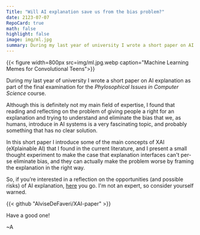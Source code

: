 ```yaml
---
Title: "Will AI explanation save us from the bias problem?"
date: 2123-07-07
RepoCard: true
math: false
highlight: false
image: img/ml.jpg
summary: During my last year of university I wrote a short paper on AI explanation as part of the final examination for the Phylosophical Issues in Computer Science course. Although this is definitely not my main field of expertise, I found that reading and reflecting on the problem of giving people a right for an explanation and trying to understand and eliminate the bias that we...
---
```


{{< figure width=800px src=img/ml.jpg.webp caption="Machine Learning Memes for Convolutional Teens">}}

During my last year of university I wrote a short paper on AI explanation as part of the final examination for the _Phylosophical Issues in Computer Science_ course.

Although this is definitely not my main field of expertise, I found that reading and reflecting on the problem of giving people a right for an explanation and trying to understand and eliminate the bias that we, as humans, introduce in AI systems is a very fascinating topic, and probably something that has no clear solution.

In this short paper I introduce some of the main concepts of XAI (eXplainable AI) that I found in the current literature, and I present a small thought experiment to make the case that explanation interfaces can't per-se eliminate bias, and they can actually make the problem worse by framing the explanation in the right way.

So, if you’re interested in a reflection on the opportunities (and possible risks) of AI explanation, [here](https://raw.githubusercontent.com/AlviseDeFaveri/XAI-paper/master/main.pdf) you go. I'm not an expert, so consider yourself warned.

{{< github "AlviseDeFaveri/XAI-paper" >}}

Have a good one!

~A
